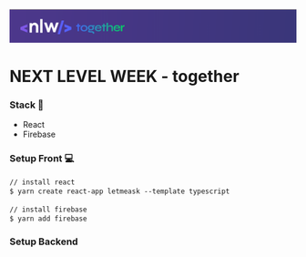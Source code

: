 ![NLW](./template/logo.png)


# NEXT LEVEL WEEK - together

### Stack 🧰
- React
- Firebase

### Setup Front 💻


```
// install react
$ yarn create react-app letmeask --template typescript

// install firebase
$ yarn add firebase
```


### Setup Backend 
